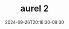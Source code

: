 --- 
title: "aurel 2"
description: "download bokep aurel 2 simontok durasi panjang terbaru"
date: 2024-09-26T20:18:30-08:00
file_code: "vaadmgwagbsd"
draft: false
cover: "dtjigi3tsj8w0erm.jpg"
tags: ["aurel", "bokep-indo", "bokep-viral", "bokep-ig"]
length: 188
fld_id: "1390211"
foldername: "Aurelnewalbum"
categories: ["Aurelnewalbum"]
views: 8
---